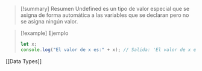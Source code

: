 >[!summary] Resumen
>Undefined es un tipo de valor especial que se asigna de forma automática a las variables que se declaran pero no se asigna ningún valor.

>[!example] Ejemplo
>```javascript
>let x;
>console.log("El valor de x es:" + x); // Salida: 'El valor de x es undefined'
>```

[[Data Types]]